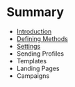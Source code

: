 # Summary

* [Introduction](README.md)
* [Defining Methods](methods.md)
* [Settings](settings/README.md)
* Sending Profiles
* Templates
* Landing Pages
* Campaigns

